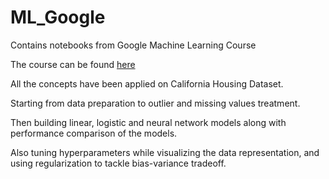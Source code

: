 # ML_Google
Contains notebooks from Google Machine Learning Course

The course can be found [here](https://google-developers.appspot.com/machine-learning/crash-course/)

All the concepts have been applied on California Housing Dataset.

Starting from data preparation to outlier and missing values treatment.

Then building linear, logistic and neural network models along with performance comparison of the models.

Also tuning hyperparameters while visualizing the data representation, and using regularization to tackle bias-variance tradeoff.
